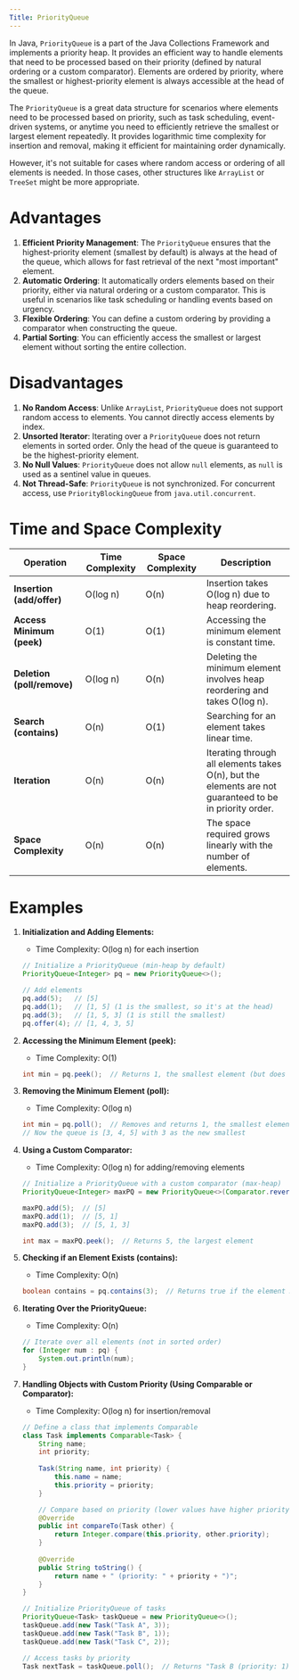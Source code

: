 ```yaml
---
Title: PriorityQueue
---
```


In Java, `PriorityQueue` is a part of the Java Collections Framework and implements a priority heap. It provides an
efficient way to handle elements that need to be processed based on their priority (defined by natural ordering or a
custom comparator). Elements are ordered by priority, where the smallest or highest-priority element is always
accessible at the head of the queue.

The `PriorityQueue` is a great data structure for scenarios where elements need to be processed based on priority, such
as task scheduling, event-driven systems, or anytime you need to efficiently retrieve the smallest or largest element
repeatedly. It provides logarithmic time complexity for insertion and removal, making it efficient for maintaining order
dynamically.

However, it's not suitable for cases where random access or ordering of all elements is needed. In those cases, other
structures like `ArrayList` or `TreeSet` might be more appropriate.

# Advantages

1. **Efficient Priority Management**: The `PriorityQueue` ensures that the highest-priority element (smallest by
   default) is always at the head of the queue, which allows for fast retrieval of the next "most important" element.
2. **Automatic Ordering**: It automatically orders elements based on their priority, either via natural ordering or a
   custom comparator. This is useful in scenarios like task scheduling or handling events based on urgency.
3. **Flexible Ordering**: You can define a custom ordering by providing a comparator when constructing the queue.
4. **Partial Sorting**: You can efficiently access the smallest or largest element without sorting the entire
   collection.

# Disadvantages

1. **No Random Access**: Unlike `ArrayList`, `PriorityQueue` does not support random access to elements. You cannot
   directly access elements by index.
2. **Unsorted Iterator**: Iterating over a `PriorityQueue` does not return elements in sorted order. Only the head of
   the queue is guaranteed to be the highest-priority element.
3. **No Null Values**: `PriorityQueue` does not allow `null` elements, as `null` is used as a sentinel value in queues.
4. **Not Thread-Safe**: `PriorityQueue` is not synchronized. For concurrent access, use `PriorityBlockingQueue`
   from `java.util.concurrent`.

# Time and Space Complexity

| Operation                  | Time Complexity | Space Complexity | Description                                                                                             |
|----------------------------|-----------------|------------------|---------------------------------------------------------------------------------------------------------|
| **Insertion (add/offer)**  | O(log n)        | O(n)             | Insertion takes O(log n) due to heap reordering.                                                        |
| **Access Minimum (peek)**  | O(1)            | O(1)             | Accessing the minimum element is constant time.                                                         |
| **Deletion (poll/remove)** | O(log n)        | O(n)             | Deleting the minimum element involves heap reordering and takes O(log n).                               |
| **Search (contains)**      | O(n)            | O(1)             | Searching for an element takes linear time.                                                             |
| **Iteration**              | O(n)            | O(n)             | Iterating through all elements takes O(n), but the elements are not guaranteed to be in priority order. |
| **Space Complexity**       | O(n)            | O(n)             | The space required grows linearly with the number of elements.                                          |

# Examples

1. **Initialization and Adding Elements:**
    - Time Complexity: O(log n) for each insertion
   ```java
   // Initialize a PriorityQueue (min-heap by default)
   PriorityQueue<Integer> pq = new PriorityQueue<>();
   
   // Add elements
   pq.add(5);   // [5]
   pq.add(1);   // [1, 5] (1 is the smallest, so it's at the head)
   pq.add(3);   // [1, 5, 3] (1 is still the smallest)
   pq.offer(4); // [1, 4, 3, 5]
   ```

2. **Accessing the Minimum Element (peek):**
    - Time Complexity: O(1)
   ```java
   int min = pq.peek();  // Returns 1, the smallest element (but does not remove it)
   ```

3. **Removing the Minimum Element (poll):**
    - Time Complexity: O(log n)
   ```java
   int min = pq.poll();  // Removes and returns 1, the smallest element
   // Now the queue is [3, 4, 5] with 3 as the new smallest
   ```

4. **Using a Custom Comparator:**
    - Time Complexity: O(log n) for adding/removing elements
   ```java
   // Initialize a PriorityQueue with a custom comparator (max-heap)
   PriorityQueue<Integer> maxPQ = new PriorityQueue<>(Comparator.reverseOrder());
   
   maxPQ.add(5);  // [5]
   maxPQ.add(1);  // [5, 1]
   maxPQ.add(3);  // [5, 1, 3]
   
   int max = maxPQ.peek();  // Returns 5, the largest element
   ```

5. **Checking if an Element Exists (contains):**
    - Time Complexity: O(n)
   ```java
   boolean contains = pq.contains(3);  // Returns true if the element 3 is present
   ```

6. **Iterating Over the PriorityQueue:**
    - Time Complexity: O(n)
   ```java
   // Iterate over all elements (not in sorted order)
   for (Integer num : pq) {
       System.out.println(num);
   }
   ```

7. **Handling Objects with Custom Priority (Using Comparable or Comparator):**
    - Time Complexity: O(log n) for insertion/removal
   ```java
   // Define a class that implements Comparable
   class Task implements Comparable<Task> {
       String name;
       int priority;
       
       Task(String name, int priority) {
           this.name = name;
           this.priority = priority;
       }

       // Compare based on priority (lower values have higher priority)
       @Override
       public int compareTo(Task other) {
           return Integer.compare(this.priority, other.priority);
       }
       
       @Override
       public String toString() {
           return name + " (priority: " + priority + ")";
       }
   }
   
   // Initialize PriorityQueue of tasks
   PriorityQueue<Task> taskQueue = new PriorityQueue<>();
   taskQueue.add(new Task("Task A", 3));
   taskQueue.add(new Task("Task B", 1));
   taskQueue.add(new Task("Task C", 2));
   
   // Access tasks by priority
   Task nextTask = taskQueue.poll();  // Returns "Task B (priority: 1)"
   ```
